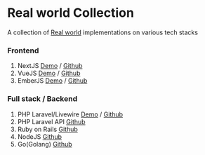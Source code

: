 # Real world Collection
A collection of [Real world](https://github.com/gothinkster/realworld) implementations on various tech stacks

### Frontend
1. NextJS [Demo](http://realworld-nextjs-tau.vercel.app) / [Github](https://github.com/sawirricardo/realworld-nextjs)
2. VueJS [Demo](http://realworld-vue.sawirstudio.com) / [Github](https://github.com/sawirricardo/realworld-vue)
3. EmberJS [Demo](https://realworld-emberjs.sawirstudio.com) / [Github](https://github.com/sawirricardo/realworld-emberjs)

### Full stack / Backend
1. PHP Laravel/Livewire [Demo](http://realworld.sawirstudio.com) / [Github](https://github.com/sawirricardo/realworld-tall-app)
2. PHP Laravel API [Github](https://github.com/sawirricardo/realworld-laravel-api)
3. Ruby on Rails [Github](https://github.com/sawirricardo/realworld-ruby-on-rails)
4. NodeJS [Github](https://github.com/sawirricardo/Realworld-NodeJS-NestJS)
5. Go(Golang) [Github](https://github.com/sawirricardo/realworld-go)
